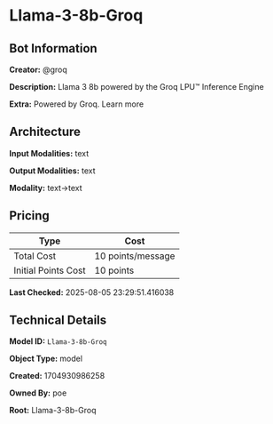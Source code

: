 # Llama-3-8b-Groq

## Bot Information

**Creator:** @groq

**Description:** Llama 3 8b powered by the Groq LPU™ Inference Engine

**Extra:** Powered by Groq. Learn more


## Architecture

**Input Modalities:** text

**Output Modalities:** text

**Modality:** text->text


## Pricing

| Type | Cost |
|------|------|
| Total Cost | 10 points/message |
| Initial Points Cost | 10 points |

**Last Checked:** 2025-08-05 23:29:51.416038


## Technical Details

**Model ID:** `Llama-3-8b-Groq`

**Object Type:** model

**Created:** 1704930986258

**Owned By:** poe

**Root:** Llama-3-8b-Groq
